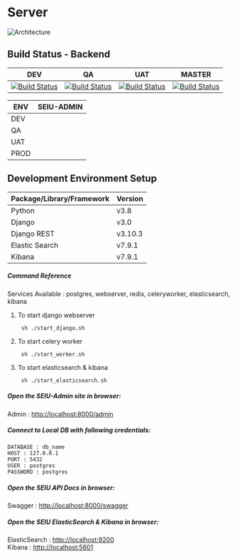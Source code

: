 # Server

![Architecture]()

Build Status - Backend
-----------------------

|    DEV    |     QA    |    UAT    |   MASTER   |
|-----------|-----------|-----------|------------|
|[![Build Status]()]()|[![Build Status]()]()|[![Build Status]()]()|[![Build Status]()]()|


|  ENV       |    SEIU-ADMIN    |
|------------|-----------|
|  DEV       |   |
|  QA        |   |
|  UAT       |   |
|  PROD      |   |


## Development Environment Setup

  |Package/Library/Framework | Version|
  |---|---|
  |Python| v3.8|
  |Django| v3.0|
  |Django REST| v3.10.3|
  |Elastic Search| v7.9.1|
  |Kibana| v7.9.1|


##### Command Reference

  Services Available : postgres, webserver, redis, celeryworker, elasticsearch, kibana

1. To start django webserver

        sh ./start_django.sh

2. To start celery worker

        sh ./start_worker.sh

3. To start elasticsearch & kibana

        sh ./start_elasticsearch.sh


##### Open the SEIU-Admin site in browser:

Admin : [http://localhost:8000/admin](http://localhost:8000/admin)

##### Connect to Local DB with following credentials:

    DATABASE : db_name
    HOST : 127.0.0.1
    PORT : 5432
    USER : postgres
    PASSWORD : postgres

##### Open the SEIU API Docs in browser:

Swagger : [http://localhost:8000/swagger](http://localhost:8000/swagger)

##### Open the SEIU ElasticSearch & Kibana in browser:

ElasticSearch : [http://localhost:9200](http://localhost:9200)\
Kibana : [http://localhost:5601](http://localhost:5601)
